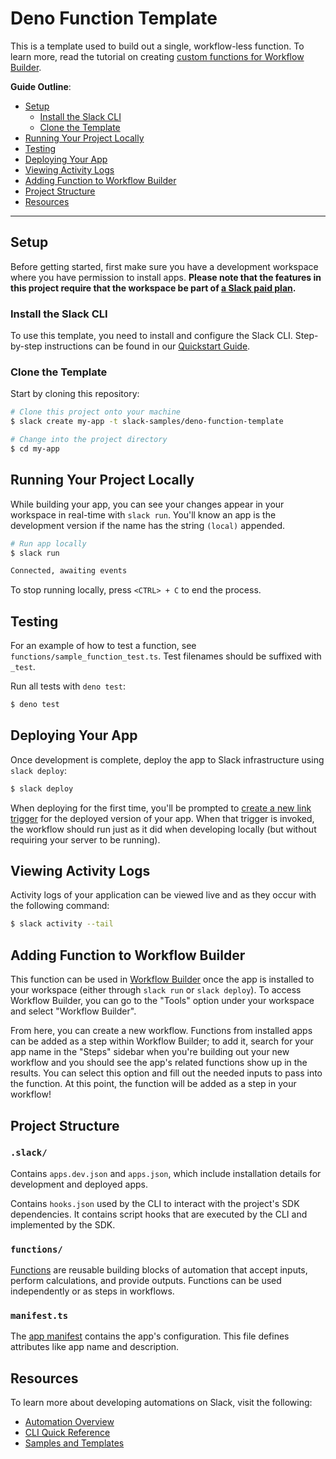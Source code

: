 # Deno Function Template

This is a template used to build out a single, workflow-less function. To learn
more, read the tutorial on creating
[custom functions for Workflow Builder](https://api.slack.com/tutorials/tracks/wfb-function).

**Guide Outline**:

- [Setup](#setup)
  - [Install the Slack CLI](#install-the-slack-cli)
  - [Clone the Template](#clone-the-template)
- [Running Your Project Locally](#running-your-project-locally)
- [Testing](#testing)
- [Deploying Your App](#deploying-your-app)
- [Viewing Activity Logs](#viewing-activity-logs)
- [Adding Function to Workflow Builder](#adding-function-to-workflow-builder)
- [Project Structure](#project-structure)
- [Resources](#resources)

---

## Setup

Before getting started, first make sure you have a development workspace where
you have permission to install apps. **Please note that the features in this
project require that the workspace be part of
[a Slack paid plan](https://slack.com/pricing).**

### Install the Slack CLI

To use this template, you need to install and configure the Slack CLI.
Step-by-step instructions can be found in our
[Quickstart Guide](https://api.slack.com/automation/quickstart).

### Clone the Template

Start by cloning this repository:

```zsh
# Clone this project onto your machine
$ slack create my-app -t slack-samples/deno-function-template

# Change into the project directory
$ cd my-app
```

## Running Your Project Locally

While building your app, you can see your changes appear in your workspace in
real-time with `slack run`. You'll know an app is the development version if the
name has the string `(local)` appended.

```zsh
# Run app locally
$ slack run

Connected, awaiting events
```

To stop running locally, press `<CTRL> + C` to end the process.

## Testing

For an example of how to test a function, see
`functions/sample_function_test.ts`. Test filenames should be suffixed with
`_test`.

Run all tests with `deno test`:

```zsh
$ deno test
```

## Deploying Your App

Once development is complete, deploy the app to Slack infrastructure using
`slack deploy`:

```zsh
$ slack deploy
```

When deploying for the first time, you'll be prompted to
[create a new link trigger](#creating-triggers) for the deployed version of your
app. When that trigger is invoked, the workflow should run just as it did when
developing locally (but without requiring your server to be running).

## Viewing Activity Logs

Activity logs of your application can be viewed live and as they occur with the
following command:

```zsh
$ slack activity --tail
```

## Adding Function to Workflow Builder

This function can be used in
[Workflow Builder](https://slack.com/help/articles/16962850225939-Build-a-workflow)
once the app is installed to your workspace (either through `slack run` or
`slack deploy`). To access Workflow Builder, you can go to the "Tools" option
under your workspace and select "Workflow Builder".

From here, you can create a new workflow. Functions from installed apps can be
added as a step within Workflow Builder; to add it, search for your app name in
the "Steps" sidebar when you're building out your new workflow and you should
see the app's related functions show up in the results. You can select this
option and fill out the needed inputs to pass into the function. At this point,
the function will be added as a step in your workflow!

## Project Structure

### `.slack/`

Contains `apps.dev.json` and `apps.json`, which include installation details for
development and deployed apps.

Contains `hooks.json` used by the CLI to interact with the project's SDK
dependencies. It contains script hooks that are executed by the CLI and
implemented by the SDK.

### `functions/`

[Functions](https://api.slack.com/automation/functions) are reusable building
blocks of automation that accept inputs, perform calculations, and provide
outputs. Functions can be used independently or as steps in workflows.

### `manifest.ts`

The [app manifest](https://api.slack.com/automation/manifest) contains the app's
configuration. This file defines attributes like app name and description.

## Resources

To learn more about developing automations on Slack, visit the following:

- [Automation Overview](https://api.slack.com/automation)
- [CLI Quick Reference](https://api.slack.com/automation/cli/quick-reference)
- [Samples and Templates](https://api.slack.com/automation/samples)
